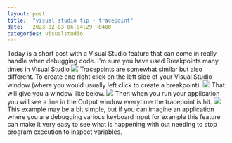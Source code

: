 ```yaml
---
layout: post
title:  "visual studio tip - tracepoint"
date:   2023-02-03 06:04:29 -0400
categories: visualstudio
---
```


Today is a short post with a Visual Studio feature that can come in really handle when debugging code.
I'm sure you have used Breakpoints many times in Visual Studio
![](/assets/images/2023-02-03-tracepoint1.png)
Tracepoints are somewhat similar but also different. To create one right click on the left side of your Visual Studio window (where you would usually left click to create a breakpoint).
![](/assets/images/2023-02-03-tracepoint2.png)
That will give you a window like below.
![](/assets/images/2023-02-03-tracepoint3.png)
Then when you run your application you will see a line in the Output window everytime the tracepoint is hit.
![](/assets/images/2023-02-03-tracepoint4.png)
This example may be a bit simple, but if you can imagine an application where you are debugging various keyboard input for example this feature can make it very easy to see what is happening with out needing to stop program execution to inspect variables.